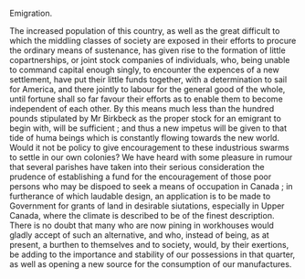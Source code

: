 Emigration.The increased population of this country, as well as the great difficult to
                    which the middling classes of society are exposed in their efforts to procure the ordinary means of sustenance, has given rise to the formation of little copartnerships, or joint
                    stock companies of individuals, who, being unable to command
                        capital enough singly, to encounter the expences of a
                    new settlement, have put their little funds together, with a
                    determination to sail for America, and there jointly to labour for the
                    general good of the whole, until fortune shall so far favour their
                    efforts as to enable them to become independent of each other.
                    By this means much less than the hundred pounds stipulated by Mr Birkbeck as the proper stock for an emigrant to begin with, will be sufficient ; and thus a new impetus will be
                    given to that tide of huma beings which is constantly flowing towards the
                    new world. Would it not be policy to give encouragement to
                    these industrious swarms to settle in our own colonies? We have heard with
                    some pleasure in rumour that several parishes have taken into their
                    serious consideration the prudence of establishing a fund for
                    the encouragement of those poor persons who may be dispoed to seek a means of occupation in Canada ; in furtherance
                    of which laudable design, an application is to be made to
                    Government for grants of land in desirable siutations, especially in Upper Canada, where the climate is described to be of the
                    finest description. There is no doubt that many who are now pining in
                    workhouses would gladly accept of such an alternative, and who,
                    instead of being, as at present, a burthen to themselves
                    and to society, would, by their exertions, be adding to the importance and
                    stability of our possessions in that quarter, as well as opening a new source for the consumption of our manufactures.